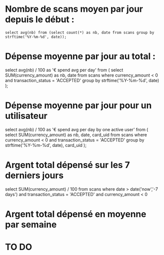 # Nombre de scans moyen par jour depuis le début :

```select avg(nb) from (select count(*) as nb, date from scans group by strftime('%Y-%m-%d', date));```

# Dépense moyenne par jour au total :

select avg(nb) / 100 as '€ spend avg per day' from 
(   select SUM(currency_amount) as nb, date 
    from scans 
    where currency_amount < 0 and transaction_status = 'ACCEPTED' 
    group by strftime('%Y-%m-%d', date)
);

# Dépense moyenne par jour pour un utilisateur

select avg(nb) / 100 as '€ spend avg per day by one active user' from 
(   select SUM(currency_amount) as nb, date, card_uid
    from scans 
    where currency_amount < 0 and transaction_status = 'ACCEPTED'
    group by strftime('%Y-%m-%d', date), card_uid
);

# Argent total dépensé sur les 7 derniers jours

select SUM(currency_amount) / 100 from scans
where date > date('now','-7 days') and transaction_status = 'ACCEPTED' and currency_amount < 0

# Argent total dépensé en moyenne par semaine

# TO DO
